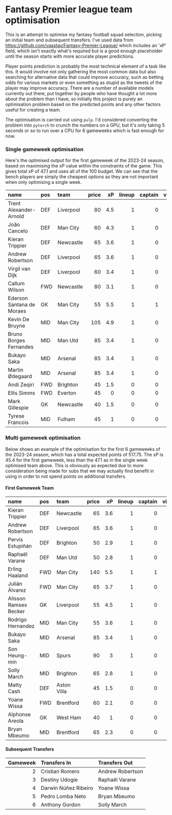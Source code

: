 # Fantasy Premier league team optimisation

This is an attempt to optimise my fantasy football squad selection, picking an initial team and subsequent transfers. I've used data from https://github.com/vaastav/Fantasy-Premier-League/ which includes an 'xP' field, which isn't exactly what's required but is a good enough placeholder until the season starts with more accurate player predictions.

Player points prediction is probably the most technical element of a task like this. It would involve not only gathering the most common data but also searching for alternative data that could improve accuracy, such as betting odds for various markets or even something as stupid as the tweets of the player may improve accuracy. There are a number of available models currently out there, put together by people who have thought a lot more about the problem than I have, so initially this project is purely an optimisation problem based on the predicted points and any other factors useful for creating a team.

The optimisation is carried out using `pulp`. I'd considered converting the problem into `pytorch` to crunch the numbers on a GPU, but it's only taking 5 seconds or so to run over a CPU for 6 gameweeks which is fast enough for now.

### Single gameweek optimisation

Here's the optimised output for the first gameweek of the 2023-24 season, based on maximising the xP value within the constraints of the game. This gives total xP of 47.1 and uses all of the 100 budget. We can see that the bench players are simply the cheapest options as they are not important when only optimising a single week.

| name                      | pos   | team      |   price |   xP |   lineup |   captain |   vicecaptain |
|:--------------------------|:------|:----------|--------:|-----:|---------:|----------:|--------------:|
| Trent Alexander-Arnold    | DEF   | Liverpool |      80 |  4.5 |        1 |         0 |             0 |
| João Cancelo              | DEF   | Man City  |      60 |  4.3 |        1 |         0 |             0 |
| Kieran Trippier           | DEF   | Newcastle |      65 |  3.6 |        1 |         0 |             0 |
| Andrew Robertson          | DEF   | Liverpool |      65 |  3.6 |        1 |         0 |             0 |
| Virgil van Dijk           | DEF   | Liverpool |      60 |  3.4 |        1 |         0 |             0 |
| Callum Wilson             | FWD   | Newcastle |      80 |  3.1 |        1 |         0 |             0 |
| Ederson Santana de Moraes | GK    | Man City  |      55 |  5.5 |        1 |         1 |             0 |
| Kevin De Bruyne           | MID   | Man City  |     105 |  4.9 |        1 |         0 |             1 |
| Bruno Borges Fernandes    | MID   | Man Utd   |      85 |  3.4 |        1 |         0 |             0 |
| Bukayo Saka               | MID   | Arsenal   |      85 |  3.4 |        1 |         0 |             0 |
| Martin Ødegaard           | MID   | Arsenal   |      85 |  3.4 |        1 |         0 |             0 |
| Andi Zeqiri               | FWD   | Brighton  |      45 |  1.5 |        0 |         0 |             0 |
| Ellis Simms               | FWD   | Everton   |      45 |  0   |        0 |         0 |             0 |
| Mark Gillespie            | GK    | Newcastle |      40 |  1.5 |        0 |         0 |             0 |
| Tyrese Francois           | MID   | Fulham    |      45 |  1   |        0 |         0 |             0 |

### Multi gameweek optimisation

Below shows an example of the optimisation for the first 6 gameweeks of the 2023-24 season, which has a total expected points of 517.75. The xP is 45.4 for the first gameweek, less than the 47.1 as in the single week optimised team above. This is obviously as expected due to more consideration being made for subs that we may actually find benefit in using in order to not spend points on additional transfers.

#### First Gameweek Team

| name                  | pos   | team        |   price |   xP |   lineup |   captain |   vicecaptain |
|:----------------------|:------|:------------|--------:|-----:|---------:|----------:|--------------:|
| Kieran Trippier       | DEF   | Newcastle   |      65 |  3.6 |        1 |         0 |             0 |
| Andrew Robertson      | DEF   | Liverpool   |      65 |  3.6 |        1 |         0 |             0 |
| Pervis Estupiñán      | DEF   | Brighton    |      50 |  2.9 |        1 |         0 |             0 |
| Raphaël Varane        | DEF   | Man Utd     |      50 |  2.8 |        1 |         0 |             0 |
| Erling Haaland        | FWD   | Man City    |     140 |  5.5 |        1 |         1 |             0 |
| Julián Álvarez        | FWD   | Man City    |      65 |  3.7 |        1 |         0 |             0 |
| Alisson Ramses Becker | GK    | Liverpool   |      55 |  4.5 |        1 |         0 |             1 |
| Rodrigo Hernandez     | MID   | Man City    |      55 |  3.6 |        1 |         0 |             0 |
| Bukayo Saka           | MID   | Arsenal     |      85 |  3.4 |        1 |         0 |             0 |
| Son Heung-min         | MID   | Spurs       |      90 |  3   |        1 |         0 |             0 |
| Solly March           | MID   | Brighton    |      65 |  2.8 |        1 |         0 |             0 |
| Matty Cash            | DEF   | Aston Villa |      45 |  1.5 |        0 |         0 |             0 |
| Yoane Wissa           | FWD   | Brentford   |      60 |  2.1 |        0 |         0 |             0 |
| Alphonse Areola       | GK    | West Ham    |      40 |  1   |        0 |         0 |             0 |
| Bryan Mbeumo          | MID   | Brentford   |      65 |  2.3 |        0 |         0 |             0 |

#### Subsequent Transfers

|   Gameweek | Transfers In         | Transfers Out    |
|-----------:|:---------------------|:-----------------|
|          2 | Cristian Romero      | Andrew Robertson |
|          3 | Destiny Udogie       | Raphaël Varane   |
|          4 | Darwin Núñez Ribeiro | Yoane Wissa      |
|          5 | Pedro Lomba Neto     | Bryan Mbeumo     |
|          6 | Anthony Gordon       | Solly March      |